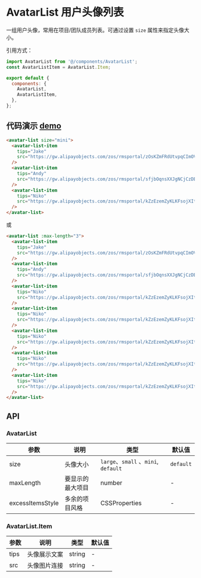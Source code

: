 # AvatarList 用户头像列表

一组用户头像，常用在项目/团队成员列表。可通过设置 `size` 属性来指定头像大小。

引用方式：

```javascript
import AvatarList from '@/components/AvatarList';
const AvatarListItem = AvatarList.Item;

export default {
  components: {
    AvatarList,
    AvatarListItem,
  },
};
```

## 代码演示 [demo](https://pro.loacg.com/test/home)

```html
<avatar-list size="mini">
  <avatar-list-item
    tips="Jake"
    src="https://gw.alipayobjects.com/zos/rmsportal/zOsKZmFRdUtvpqCImOVY.png"
  />
  <avatar-list-item
    tips="Andy"
    src="https://gw.alipayobjects.com/zos/rmsportal/sfjbOqnsXXJgNCjCzDBL.png"
  />
  <avatar-list-item
    tips="Niko"
    src="https://gw.alipayobjects.com/zos/rmsportal/kZzEzemZyKLKFsojXItE.png"
  />
</avatar-list>
```

或

```html
<avatar-list :max-length="3">
  <avatar-list-item
    tips="Jake"
    src="https://gw.alipayobjects.com/zos/rmsportal/zOsKZmFRdUtvpqCImOVY.png"
  />
  <avatar-list-item
    tips="Andy"
    src="https://gw.alipayobjects.com/zos/rmsportal/sfjbOqnsXXJgNCjCzDBL.png"
  />
  <avatar-list-item
    tips="Niko"
    src="https://gw.alipayobjects.com/zos/rmsportal/kZzEzemZyKLKFsojXItE.png"
  />
  <avatar-list-item
    tips="Niko"
    src="https://gw.alipayobjects.com/zos/rmsportal/kZzEzemZyKLKFsojXItE.png"
  />
  <avatar-list-item
    tips="Niko"
    src="https://gw.alipayobjects.com/zos/rmsportal/kZzEzemZyKLKFsojXItE.png"
  />
  <avatar-list-item
    tips="Niko"
    src="https://gw.alipayobjects.com/zos/rmsportal/kZzEzemZyKLKFsojXItE.png"
  />
  <avatar-list-item
    tips="Niko"
    src="https://gw.alipayobjects.com/zos/rmsportal/kZzEzemZyKLKFsojXItE.png"
  />
</avatar-list>
```

## API

### AvatarList

| 参数             | 说明             | 类型                                 | 默认值    |
| ---------------- | ---------------- | ------------------------------------ | --------- |
| size             | 头像大小         | `large`、`small` 、`mini`, `default` | `default` |
| maxLength        | 要显示的最大项目 | number                               | -         |
| excessItemsStyle | 多余的项目风格   | CSSProperties                        | -         |

### AvatarList.Item

| 参数 | 说明         | 类型   | 默认值 |
| ---- | ------------ | ------ | ------ |
| tips | 头像展示文案 | string | -      |
| src  | 头像图片连接 | string | -      |
